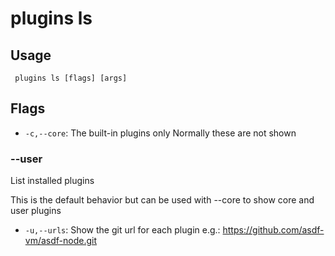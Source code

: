 #  plugins ls
## Usage
```
 plugins ls [flags] [args]
```
## Flags
- `-c,--core`: The built-in plugins only
Normally these are not shown
### --user
List installed plugins

This is the default behavior but can be used with --core
to show core and user plugins
- `-u,--urls`: Show the git url for each plugin
e.g.: https://github.com/asdf-vm/asdf-node.git
